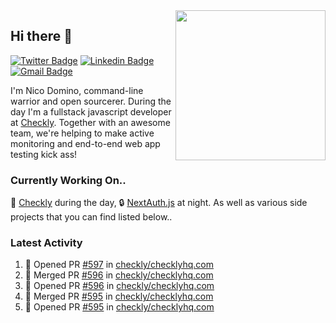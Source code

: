 <img align="right" src="https://user-images.githubusercontent.com/7415984/172472491-91b16eac-fa22-4ecf-92df-d687139fd1f9.gif" width="240" />

## Hi there 👋

[![Twitter Badge](https://img.shields.io/badge/-@ndom91-1ca0f1?style=flat-square&labelColor=1ca0f1&logo=twitter&logoColor=white&link=https://twitter.com/ndom91)](https://twitter.com/ndom91) [![Linkedin Badge](https://img.shields.io/badge/-ndom91-blue?style=flat-square&logo=Linkedin&logoColor=white&link=https://www.linkedin.com/in/ndom91/)](https://www.linkedin.com/in/ndom91/) [![Gmail Badge](https://img.shields.io/badge/-yo@ndo.dev-c14438?style=flat-square&logo=mail.ru&logoColor=white&link=mailto:yo@ndo.dev)](mailto:yo@ndo.dev)

I'm Nico Domino, command-line warrior and open sourcerer. During the day I'm a fullstack javascript developer at [Checkly](https://checklyhq.com). Together with an awesome team, we're helping to make active monitoring and end-to-end web app testing kick ass!

### Currently Working On..

🦝 [Checkly](https://checklyhq.com) during the day, 🔒 [NextAuth.js](https://github.com/nextauthjs/next-auth) at night. As well as various side projects that you can find listed below..

<!--START_SECTION_PROFILE_VIEWS:readme-info-->
<!--END_SECTION_PROFILE_VIEWS:readme-info-->

<!--START_SECTION_DAILY_COMMIT:readme-info-->
<!--END_SECTION_DAILY_COMMIT:readme-info-->

<!--START_SECTION_WEEKLY_COMMIT:readme-info-->
<!--END_SECTION_WEEKLY_COMMIT:readme-info-->

### Latest Activity

<!--START_SECTION:activity-->
1. 💪 Opened PR [#597](https://github.com/checkly/checklyhq.com/pull/597) in [checkly/checklyhq.com](https://github.com/checkly/checklyhq.com)
2. 🎉 Merged PR [#596](https://github.com/checkly/checklyhq.com/pull/596) in [checkly/checklyhq.com](https://github.com/checkly/checklyhq.com)
3. 💪 Opened PR [#596](https://github.com/checkly/checklyhq.com/pull/596) in [checkly/checklyhq.com](https://github.com/checkly/checklyhq.com)
4. 🎉 Merged PR [#595](https://github.com/checkly/checklyhq.com/pull/595) in [checkly/checklyhq.com](https://github.com/checkly/checklyhq.com)
5. 💪 Opened PR [#595](https://github.com/checkly/checklyhq.com/pull/595) in [checkly/checklyhq.com](https://github.com/checkly/checklyhq.com)
<!--END_SECTION:activity-->
